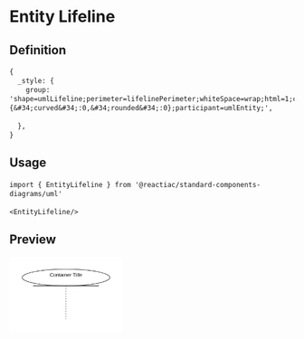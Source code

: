 # Entity Lifeline

## Definition

```
{
  _style: {
    group: 'shape=umlLifeline;perimeter=lifelinePerimeter;whiteSpace=wrap;html=1;container=1;dropTarget=0;collapsible=0;recursiveResize=0;outlineConnect=0;portConstraint=eastwest;newEdgeStyle={&#34;curved&#34;:0,&#34;rounded&#34;:0};participant=umlEntity;',
    
  },
}
```

## Usage

```
import { EntityLifeline } from '@reactiac/standard-components-diagrams/uml'

<EntityLifeline/>
```

## Preview

<img src="./entity-lifeline.png" width="200"/>
